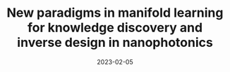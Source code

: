 ---
title: "New paradigms in manifold learning for knowledge discovery and inverse design in nanophotonics"
collection: publications
pubtype: 'Conference'
permalink: /publication/2023-02-05-spie-manifold-learning
date: 2023-02-05
venue: 'SPIE OPTO'
paperurl: 'https://doi.org/10.1117/12.2662754'
citation: 'Y. Kiarashinejad, M. Zandehshahvar, M. H. Javani, M. Zhu, *Daqian Bao*, R. Pourabolghasem, and A. Adibi. (2023). "New paradigms in manifold learning for knowledge discovery and inverse design in nanophotonics." <i>Proc. SPIE 12430, Photonic and Phononic Properties of Engineered Nanostructures XIII</i>.'
---